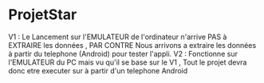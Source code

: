 # ProjetStar

V1 : Le Lancement sur l'EMULATEUR de l'ordinateur n'arrive PAS à EXTRAIRE les données , PAR CONTRE Nous arrivons a extraire les données à partir du telephone (Android) pour tester l'appli.
V2 : Fonctionne sur l'EMULATEUR du PC mais vu qu'il se base sur le V1 , Tout le projet devra donc etre executer sur à partir d'un telephone Android

